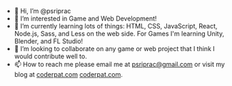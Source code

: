 - 👋 Hi, I’m @psriprac
- 👀 I’m interested in Game and Web Development!
- 🌱 I’m currently learning lots of things: HTML, CSS, JavaScript, React, Node.js, Sass, and Less on the web side. For Games I'm learning Unity, Blender, and FL Studio!
- 💞️ I’m looking to collaborate on any game or web project that I think I would contribute well to.
- 📫 How to reach me please email me at psriprac@gmail.com or visit my blog at [coderpat.com](https://www.coderpat.com/) <a href="https://www.coderpat.com/" target="_blank">coderpat.com</a>.

<!---
psriprac/psriprac is a ✨ special ✨ repository because its `README.md` (this file) appears on your GitHub profile.
You can click the Preview link to take a look at your changes.
--->
